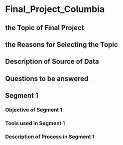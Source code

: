 # Final_Project_Columbia

## the Topic of Final Project
## the Reasons for Selecting the Topic 
## Description of Source of Data
## Questions to be answered 

## Segment 1 
### Objective of Segment 1 
### Tools used in Segment 1
### Description of Process in Segment 1

##
